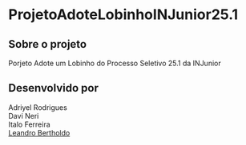 # ProjetoAdoteLobinhoINJunior25.1

## Sobre o projeto
Porjeto Adote um Lobinho do Processo Seletivo 25.1 da INJunior


## Desenvolvido por
Adriyel Rodrigues<br>
Davi Neri<br>
Italo Ferreira<br>
[Leandro Bertholdo](https://github.com/berthrage) 


